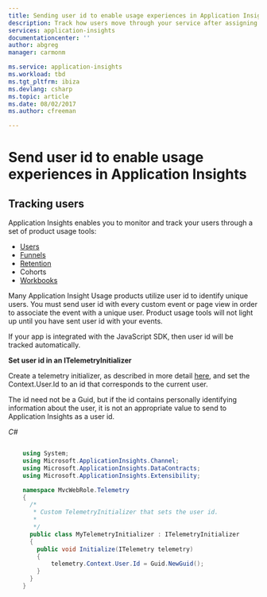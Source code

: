 ```yaml
---
title: Sending user id to enable usage experiences in Application Insights | Microsoft Docs
description: Track how users move through your service after assigning each of them a unique, persistent id string in Application Insights.
services: application-insights
documentationcenter: ''
author: abgreg
manager: carmonm

ms.service: application-insights
ms.workload: tbd
ms.tgt_pltfrm: ibiza
ms.devlang: csharp
ms.topic: article
ms.date: 08/02/2017
ms.author: cfreeman

---
```

#  Send user id to enable usage experiences in Application Insights

## Tracking users

Application Insights enables you to monitor and track your users through a set of product usage tools: 
* [Users](https://docs.microsoft.com/azure/application-insights/app-insights-usage-segmentation)
* [Funnels](https://docs.microsoft.com/azure/application-insights/usage-funnels)
* [Retention](https://docs.microsoft.com/azure/application-insights/app-insights-usage-retention)
* Cohorts
* [Workbooks](https://docs.microsoft.com/azure/application-insights/app-insights-usage-workbooks)

Many Application Insight Usage products utilize user id to identify unique users. You must send user id with every custom event or page view in order to associate the event with a unique user. Product usage tools will not light up until you have sent user id with your events. 

If your app is integrated with the JavaScript SDK, then user id will be tracked automatically. 

**Set user id in an ITelemetryInitializer**

Create a telemetry initializer, as described in more detail [here](https://docs.microsoft.com/azure/application-insights/app-insights-api-filtering-sampling#add-properties-itelemetryinitializer), and set the Context.User.Id to an id that corresponds to the current user.

The id need not be a Guid, but if the id contains personally identifying information about the user, it is not an appropriate value to send to Application Insights as a user id.

*C#*

```C#

    using System;
    using Microsoft.ApplicationInsights.Channel;
    using Microsoft.ApplicationInsights.DataContracts;
    using Microsoft.ApplicationInsights.Extensibility;

    namespace MvcWebRole.Telemetry
    {
      /*
       * Custom TelemetryInitializer that sets the user id.
       *
       */
      public class MyTelemetryInitializer : ITelemetryInitializer
      {
        public void Initialize(ITelemetry telemetry)
        {
            telemetry.Context.User.Id = Guid.NewGuid();
        }
      }
    }
```